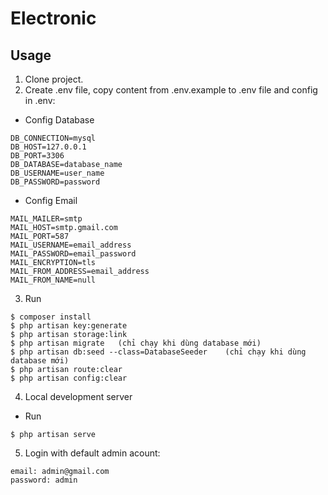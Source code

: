 # Electronic

## Usage

1. Clone project.
2. Create .env file, copy content from .env.example to .env file and config in .env:

- Config Database
```
DB_CONNECTION=mysql
DB_HOST=127.0.0.1
DB_PORT=3306
DB_DATABASE=database_name
DB_USERNAME=user_name
DB_PASSWORD=password
```

- Config Email
```
MAIL_MAILER=smtp
MAIL_HOST=smtp.gmail.com
MAIL_PORT=587
MAIL_USERNAME=email_address
MAIL_PASSWORD=email_password
MAIL_ENCRYPTION=tls
MAIL_FROM_ADDRESS=email_address
MAIL_FROM_NAME=null
```

3. Run
```
$ composer install
$ php artisan key:generate
$ php artisan storage:link
$ php artisan migrate   (chỉ chạy khi dùng database mới)
$ php artisan db:seed --class=DatabaseSeeder    (chỉ chạy khi dùng database mới)
$ php artisan route:clear
$ php artisan config:clear
```

4. Local development server
- Run
```
$ php artisan serve
```
5. Login with default admin acount:
```
email: admin@gmail.com
password: admin
```
